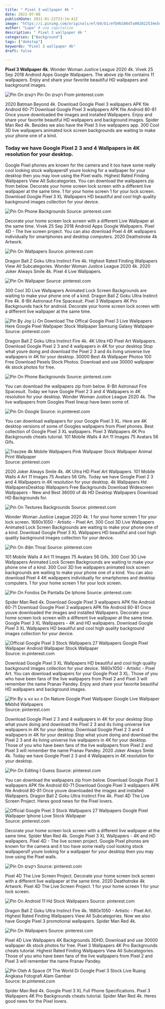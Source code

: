 ```yaml
---
title: " Pixel 3 wallpaper 4k "
date: 2021-07-08
publishDate: 2021-01-22T23:14:41Z
image: "https://i.pinimg.com/originals/ef/b9/b1/efb9b106d7a002022534e5d463c7f915.jpg"
author: "Lupo" # use capitalize
description: " Pixel 3 wallpaper 4k "
categories: ["Background"]
tags: ["dekstop"]
keywords: "Pixel 3 wallpaper 4k"
draft: false

---
```



**Pixel 3 Wallpaper 4k**. Wonder Woman Justice League 2020 4k. Vivek 25 Sep 2018 Android Apps Google Wallpapers. The above zip file contains 11 wallpapers. Enjoy and share your favorite beautiful HD wallpapers and background images.

![Pin On רקעים](https://i.pinimg.com/originals/7f/a2/2f/7fa22f6626c01375e4f5746929f661b2.jpg "Pin On רקעים")
Pin On רקעים From pinterest.com


2020 Batman Beyond 4k. Download Google Pixel 3 wallpapers APK file Android 60-71 Download Google Pixel 3 wallpapers APK file Android 80-81 Once youve downloaded the images and installed Wallpapers. Enjoy and share your favorite beautiful HD wallpapers and background images. Spider Man Red 4k. Besides we also have the Pixel 3 live wallpapers app. 300 Cool 3D live wallpapers animated lock screen backgrounds are waiting to make your phone one of a kind.

### Today we have Google Pixel 2 3 and 4 Wallpapers in 4K resolution for your desktop.

Google Pixel phones are known for the camera and it too have some really cool looking stock wallpapersIf youre looking for a wallpaper for your desktop then you may love using the Pixel walls. Highest Rated Finding Wallpapers View All Subcategories. You can download the wallpapers zip from below. Decorate your home screen lock screen with a different live wallpaper at the same time. 1 for your home screen 1 for your lock screen. Download Google Pixel 3 XL Wallpapers HD beautiful and cool high quality background images collection for your device.


![Pin On Phone Backgrounds](https://i.pinimg.com/originals/1f/a6/69/1fa669629b5752fcc4bcbdf6f5568974.png "Pin On Phone Backgrounds")
Source: pinterest.com

Decorate your home screen lock screen with a different Live Wallpaper at the same time. Vivek 25 Sep 2018 Android Apps Google Wallpapers. Pixel 4D - The live screen project. You can also download Pixel 4 4K wallpapers individually for smartphones and desktop computers. 2020 Deathstroke 4k Artwork.

![Pin On Wallpapers](https://i.pinimg.com/474x/91/60/d7/9160d746e70606c6a85eacb5564a663e.jpg "Pin On Wallpapers")
Source: pinterest.com

Dragon Ball Z Goku Ultra Instinct Fire 4k. Highest Rated Finding Wallpapers View All Subcategories. Wonder Woman Justice League 2020 4k. 2020 Joker Always Smile 4k. Pixel 4 Live Wallpapers.

![Pin On Wallpaper](https://i.pinimg.com/originals/17/28/74/172874e163cb3c511bf4a144fb749681.png "Pin On Wallpaper")
Source: pinterest.com

300 Cool 3D Live Wallpapers Animated Lock Screen Backgrounds are waiting to make your phone one of a kind. Dragon Ball Z Goku Ultra Instinct Fire 4k. 8-Bit Astronaut Fire Spacesuit. Pixel 3 Wallpapers 4K Pro Backgrounds hack for android. Decorate your home screen lock screen with a different live wallpaper at the same time.

![Pin By Joy Li On Download The Offical Google Pixel 3 Live Wallpapers Here Google Pixel Wallpaper Stock Wallpaper Samsung Galaxy Wallpaper](https://i.pinimg.com/originals/66/e7/a3/66e7a36189c9a170bbc7c652864a2d32.png "Pin By Joy Li On Download The Offical Google Pixel 3 Live Wallpapers Here Google Pixel Wallpaper Stock Wallpaper Samsung Galaxy Wallpaper")
Source: pinterest.com

Dragon Ball Z Goku Ultra Instinct Fire 4k. 4K Ultra HD Pixel Art Wallpapers. Download Google Pixel 2 3 and 4 wallpapers in 4K for your desktop Stop what youre doing and download the Pixel 2 3 and 4s living universe live wallpapers in 4K for your desktop. 30000 Best 4k Wallpaper Photos 100 Free Download Pexels Stock Photos. Download and use 30000 wallpaper 4k stock photos for free.

![Pin On Phone Backgrounds](https://i.pinimg.com/originals/d3/c1/34/d3c134c9d3d4486f49f12f31e36deb5a.jpg "Pin On Phone Backgrounds")
Source: pinterest.com

You can download the wallpapers zip from below. 8-Bit Astronaut Fire Spacesuit. Today we have Google Pixel 2 3 and 4 Wallpapers in 4K resolution for your desktop. Wonder Woman Justice League 2020 4k. The live wallpapers from Googles Pixel lineup have been some of.

![Pin On Google](https://i.pinimg.com/474x/30/e6/ae/30e6ae3f99496c9660619f51f4061323.jpg "Pin On Google")
Source: in.pinterest.com

You can download wallpapers for your Google Pixel 3 XL. Here are 4K desktop versions of some of Googles wallpapers from Pixel phones. Best collection of Google Pixel 3 XL wallpapers. Pixel 3 Wallpapers 4K Pro Backgrounds cheats tutorial. 101 Mobile Walls 4 Art 11 Images 75 Avatars 56 Gifs.

![Traxzee 4k Mobile Wallpapers Pink Wallpaper Stock Wallpaper Animal Print Wallpaper](https://i.pinimg.com/originals/38/ec/61/38ec619ce4dd5f8dc0044f051f8a444c.jpg "Traxzee 4k Mobile Wallpapers Pink Wallpaper Stock Wallpaper Animal Print Wallpaper")
Source: pinterest.com

2020 Joker Always Smile 4k. 4K Ultra HD Pixel Art Wallpapers. 101 Mobile Walls 4 Art 11 Images 75 Avatars 56 Gifs. Today we have Google Pixel 2 3 and 4 Wallpapers in 4K resolution for your desktop. 4k Wallpapers Hd WallpapersDesktop Wallpapers Free Backgrounds Download Widescreen Wallpapers - New and Best 36000 of 4k HD Desktop Wallpapers Download HD Backgrounds for.

![Pin On Textures Backgrounds](https://i.pinimg.com/originals/91/75/d5/9175d56d0d9cdd001286c660e5532694.jpg "Pin On Textures Backgrounds")
Source: pinterest.com

Wonder Woman Justice League 2020 4k. 1 for your home screen 1 for your lock screen. 1680x1050 - Artistic - Pixel Art. 300 Cool 3D Live Wallpapers Animated Lock Screen Backgrounds are waiting to make your phone one of a kind. Download Google Pixel 3 XL Wallpapers HD beautiful and cool high quality background images collection for your device.

![Pin On điện Thoại](https://i.pinimg.com/originals/c3/48/ab/c348abef58b12cc795c9604deab07b32.jpg "Pin On điện Thoại")
Source: pinterest.com

101 Mobile Walls 4 Art 11 Images 75 Avatars 56 Gifs. 300 Cool 3D Live Wallpapers Animated Lock Screen Backgrounds are waiting to make your phone one of a kind. 300 Cool 3D live wallpapers animated lock screen backgrounds are waiting to make your phone one of a kind. You can also download Pixel 4 4K wallpapers individually for smartphones and desktop computers. 1 for your home screen 1 for your lock screen.

![Pin On Fondos De Pantalla De Iphone](https://i.pinimg.com/originals/be/4c/92/be4c924304dbb87fb5e98a53242d05d5.png "Pin On Fondos De Pantalla De Iphone")
Source: pinterest.com

Spider Man Red 4k. Download Google Pixel 3 wallpapers APK file Android 60-71 Download Google Pixel 3 wallpapers APK file Android 80-81 Once youve downloaded the images and installed Wallpapers. Decorate your home screen lock screen with a different live wallpaper at the same time. Google Pixel 3 XL Wallpapers - 4K and HD wallpapers. Download Google Pixel 3 XL Wallpapers HD beautiful and cool high quality background images collection for your device.

![Official Google Pixel 3 Stock Wallpapers 27 Wallpapers Google Pixel Wallpaper Android Wallpaper Stock Wallpaper](https://i.pinimg.com/originals/77/9e/ec/779eec1eabd972eaf82141cc8c60fb15.png "Official Google Pixel 3 Stock Wallpapers 27 Wallpapers Google Pixel Wallpaper Android Wallpaper Stock Wallpaper")
Source: in.pinterest.com

Download Google Pixel 3 XL Wallpapers HD beautiful and cool high quality background images collection for your device. 1680x1050 - Artistic - Pixel Art. You can download wallpapers for your Google Pixel 3 XL. Those of you who have been fans of the live wallpapers from Pixel 2 and Pixel 3 will remember the name Pranav Pandey. Enjoy and share your favorite beautiful HD wallpapers and background images.

![Pin By น นท นภ ส On Nature Google Pixel Wallpaper Google Live Wallpaper Mkbhd Wallpapers](https://i.pinimg.com/originals/e0/12/fb/e012fb55ddf5fad9e5690a019fadc2e9.png "Pin By น นท นภ ส On Nature Google Pixel Wallpaper Google Live Wallpaper Mkbhd Wallpapers")
Source: pinterest.com

Download Google Pixel 2 3 and 4 wallpapers in 4K for your desktop Stop what youre doing and download the Pixel 2 3 and 4s living universe live wallpapers in 4K for your desktop. Download Google Pixel 2 3 and 4 wallpapers in 4K for your desktop Stop what youre doing and download the Pixel 2 3 and 4s living universe live wallpapers in 4K for your desktop. Those of you who have been fans of the live wallpapers from Pixel 2 and Pixel 3 will remember the name Pranav Pandey. 2020 Joker Always Smile 4k. Today we have Google Pixel 2 3 and 4 Wallpapers in 4K resolution for your desktop.

![Pin On Editing I Guess](https://i.pinimg.com/736x/f2/3c/6a/f23c6a06e8e87f5b5e303b3e231b66ac.jpg "Pin On Editing I Guess")
Source: pinterest.com

You can download the wallpapers zip from below. Download Google Pixel 3 wallpapers APK file Android 60-71 Download Google Pixel 3 wallpapers APK file Android 80-81 Once youve downloaded the images and installed Wallpapers. Dragon Ball Z Goku Ultra Instinct Fire 4k. Pixel 4D The Live Screen Project. Heres good news for the Pixel lovers.

![Official Google Pixel 3 Stock Wallpapers 27 Wallpapers Google Pixel Wallpaper Iphone Love Stock Wallpaper](https://i.pinimg.com/originals/65/c9/9d/65c99d24292d455128254c52f1d44824.png "Official Google Pixel 3 Stock Wallpapers 27 Wallpapers Google Pixel Wallpaper Iphone Love Stock Wallpaper")
Source: pinterest.com

Decorate your home screen lock screen with a different live wallpaper at the same time. Spider Man Red 4k. Google Pixel 3 XL Wallpapers - 4K and HD wallpapers. Pixel 4D - The live screen project. Google Pixel phones are known for the camera and it too have some really cool looking stock wallpapersIf youre looking for a wallpaper for your desktop then you may love using the Pixel walls.

![Pin On רקעים](https://i.pinimg.com/originals/7f/a2/2f/7fa22f6626c01375e4f5746929f661b2.jpg "Pin On רקעים")
Source: pinterest.com

Pixel 4D The Live Screen Project. Decorate your home screen lock screen with a different live wallpaper at the same time. 2020 Deathstroke 4k Artwork. Pixel 4D The Live Screen Project. 1 for your home screen 1 for your lock screen.

![Pin On Android 11 Hd Stock Wallpapers](https://i.pinimg.com/originals/ef/ea/ad/efeaad576c93378cf31cb08b2af177c7.jpg "Pin On Android 11 Hd Stock Wallpapers")
Source: pinterest.com

Dragon Ball Z Goku Ultra Instinct Fire 4k. 1680x1050 - Artistic - Pixel Art. Highest Rated Finding Wallpapers View All Subcategories. Now we also have Google Pixel 3 promotional wallpapers. Spider Man Red 4k.

![Pin On Wallpapers](https://i.pinimg.com/474x/b8/ba/6f/b8ba6f1dfab9ce78100cc283dce1f568.jpg "Pin On Wallpapers")
Source: pinterest.com

Pixel 4D Live Wallpapers 4K Backgrounds 3DHD. Download and use 30000 wallpaper 4k stock photos for free. Pixel 3 Wallpapers 4K Pro Backgrounds cheats tutorial. Highest Rated Finding Wallpapers View All Subcategories. Those of you who have been fans of the live wallpapers from Pixel 2 and Pixel 3 will remember the name Pranav Pandey.

![Pin Oleh A Space Of The World Di Google Pixel 3 Stock Live Ruang Angkasa Fotografi Alam Gambar](https://i.pinimg.com/originals/ef/b9/b1/efb9b106d7a002022534e5d463c7f915.jpg "Pin Oleh A Space Of The World Di Google Pixel 3 Stock Live Ruang Angkasa Fotografi Alam Gambar")
Source: br.pinterest.com

Spider Man Red 4k. Google Pixel 3 XL Full Phone Specifications. Pixel 3 Wallpapers 4K Pro Backgrounds cheats tutorial. Spider Man Red 4k. Heres good news for the Pixel lovers.

